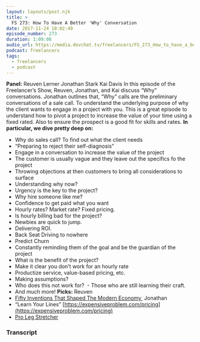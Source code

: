 ```yaml
---
layout: layouts/post.njk
title: >
  FS 273: How To Have A Better 'Why' Conversation
date: 2017-11-24 18:02:49
episode_number: 273
duration: 1:09:08
audio_url: https://media.devchat.tv/freelancers/FS_273_How_to_have_a_better_'why'_conversation.mp3
podcast: freelancers
tags:
  - freelancers
  - podcast
---
```


**Panel:** Reuven Lerner Jonathan Stark Kai Davis In this episode of the Freelancer’s Show, Reuven, Jonathan, and Kai discuss “Why” conversations. Jonathan outlines that, “Why” calls are the preliminary conversations of a sale call. To understand the underlying purpose of why the client wants to engage in a project with you. This is a great episode to understand how to pivot a project to increase the value of your time using a fixed rated. Also to ensure the prospect is a good fit for skills and rates. **In particular, we dive pretty deep on:**

- Why do sales call? To find out what the client needs
- “Preparing to reject their self-diagnosis”
- Engage in a conversation to increase the value of the project
- The customer is usually vague and they leave out the specifics fo the project
- Throwing objections at then customers to bring all considerations to surface
- Understanding why now?
- Urgency is the key to the project?
- Why hire someone like me?
- Confidence to get paid what you want
- Hourly rates? Market rate? Fixed pricing.
- Is hourly billing bad for the project?
- Newbies are quick to jump.
- Delivering ROI.
- Back Seat Driving to nowhere
- Predict Churn
- Constantly reminding them of the goal and be the guardian of the project
- What is the benefit of the project?
- Make it clear you don’t work for an hourly rate
- Productize service, value-based pricing, etc.
- Making assumptions?
- Who does this not work for?&nbsp; - Those who are still learning their craft.
- And much more!
  **Picks:** Reuven
- [Fifty Inventions That Shaped The Modern Economy&nbsp;](https://www.amazon.com/Fifty-Inventions-Shaped-Modern-Economy-ebook/dp/B01MXV2YGI/ref=sr_1_1?s=digital-text&ie=UTF8&qid=1511546025&sr=1-1&keywords=50+Things+That+Made+The+Modern+Economy)
  Jonathan
- “Learn Your Lines” [https://expensiveproblem.com/pricing](https://expensiveproblem.com/pricing)
- [Pro Leg Stretcher](https://www.amazon.com/TMAS-Pro-Leg-Stretcher/dp/B0000CA2P5)

### Transcript

&nbsp;

